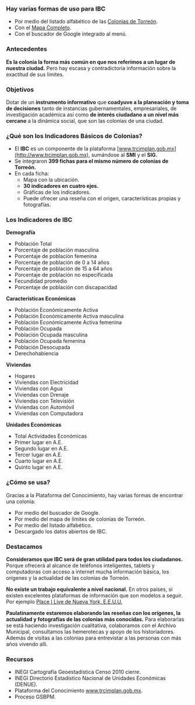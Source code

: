 
### Hay varias formas de uso para IBC

* Por medio del listado alfabético de las <a class="btn btn-default destacado-boton" role="button" href="../ibc-colonias-torreon/index.html">Colonias de Torreón</a>.
* Con el <a class="btn btn-default destacado-boton" role="button" href="https://guivaloz.carto.com/viz/f0e6db7c-ac40-11e6-9146-0e3a376473ab/embed_map" target="_blank">Mapa Completo</a>.
* Con el buscador de Google integrado al menú.

### Antecedentes

**Es la colonia la forma más común en que nos referimos a un lugar de nuestra ciudad.** Pero hay escasa y contradictoria información sobre la exactitud de sus límites.

### Objetivos

Dotar de un **instrumento informativo** que **coadyuve a la planeación y toma de decisiones** tanto de instancias gubernamentales, empresariales, de investigación académica así como **de interés ciudadano a un nivel más cercano** a la dinámica social, que son las colonias de una ciudad.

### ¿Qué son los Indicadores Básicos de Colonias?

* El **IBC** es un componente de la plataforma [www.trcimplan.gob.mx](http://www.trcimplan.gob.mx), sumándose al **SMI** y el **SIG.**
* Se integraron **399 fichas para el mismo número de colonias de Torreón.**
* En cada ficha:
    * Mapa con la ubicación.
    * **30 indicadores en cuatro ejes.**
    * Gráficas de los indicadores.
    * Puede ofrecer una reseña con el origen, características propias y fotografías.

### Los Indicadores de IBC

**Demografía**

* Población Total
* Porcentaje de población masculina
* Porcentaje de población femenina
* Porcentaje de población de 0 a 14 años
* Porcentaje de población de 15 a 64 años
* Porcentaje de población no especificada
* Fecundidad promedio
* Porcentaje de población con discapacidad

**Características Económicas**

* Población Económicamente Activa
* Población Económicamente Activa masculina
* Población Económicamente Activa femenina
* Población Ocupada
* Población Ocupada masculina
* Población Ocupada femenina
* Población Desocupada
* Derechohabiencia

**Viviendas**

* Hogares
* Viviendas con Electricidad
* Viviendas con Agua
* Viviendas con Drenaje
* Viviendas con Televisión
* Viviendas con Automóvil
* Viviendas con Computadora

**Unidades Económicas**

* Total Actividades Económicas
* Primer lugar en A.E.
* Segundo lugar en A.E.
* Tercer lugar en A.E.
* Cuarto lugar en A.E.
* Quinto lugar en A.E.

### ¿Cómo se usa?

Gracias a la Plataforma del Conocimiento, hay varias formas de encontrar una colonia:

* Por medio del buscador de Google.
* Por medio del mapa de límites de colonias de Torreón.
* Por medio del listado alfabético.
* Descargado los datos abiertos de IBC.

### Destacamos

**Consideramos que IBC será de gran utilidad para todos los ciudadanos.** Porque ofrecerá al alcance de teléfonos inteligentes, tablets y computadoras con acceso a internet mucha información básica, los orígenes y la actualidad de las colonias de Torreón.

**No existe un trabajo equivalente a nivel nacional.** En otros países, sí existen excelentes plataformas de información que son modelos a seguir. Por ejemplo [Place I Live de Nueva York, E.E.U.U.](https://newyork.placeilive.com/)

**Paulatinamente estaremos elaborando las reseñas con los orígenes, la actualidad y fotografías de las colonias más conocidas.** Para elaborarlas se está haciendo investigación cualitativa, colaboramos con el Archivo Municipal, consultamos las hemerotecas y apoyo de los historiadores. Además de visitas a las colonias para entrevistar a las personas con más años vivendo allí.

### Recursos

* INEGI Cartografía Geoestadística Censo 2010 cierre.
* INEGI Directorio Estadístico Nacional de Unidades Económicas (DENUE).
* Plataforma del Conocimiento www.trcimplan.gob.mx.
* Proceso GSBPM.
